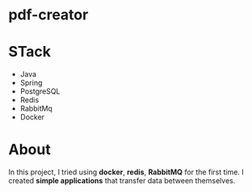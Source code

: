 # pdf-creator

# STack
* Java
* Spring
* PostgreSQL
* Redis
* RabbitMq
* Docker

# About
In this project, I tried using **docker**, **redis**, **RabbitMQ** for the first time. I created **simple applications** that transfer data between themselves.
